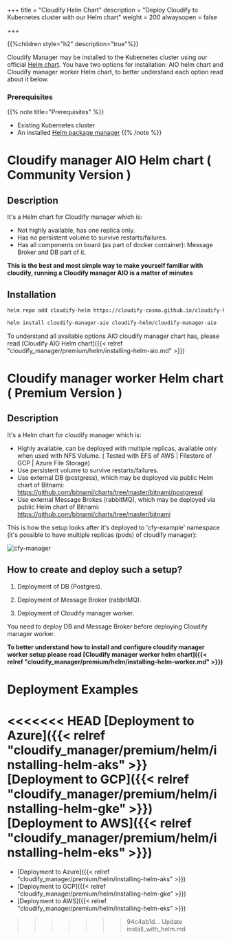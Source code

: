 +++
title = "Cloudify Helm Chart"
description = "Deploy Cloudify to Kubernetes cluster with our Helm chart"
weight = 200
alwaysopen = false

+++

{{%children style="h2" description="true"%}}

Cloudify Manager may be installed to the Kubernetes cluster using our official [Helm chart](https://github.com/cloudify-cosmo/cloudify-helm).
You have two options for installation: AIO helm chart and Cloudify manager worker Helm chart, to better understand each option read about it below.

### Prerequisites
{{% note title="Prerequisites" %}}
* Existing Kubernetes cluster
* An installed [Helm package manager](https://helm.sh/)
{{% /note %}}

# Cloudify manager AIO Helm chart ( Community Version )

## Description

It's a Helm chart for Cloudify manager which is:

* Not highly available, has one replica only.
* Has no persistent volume to survive restarts/failures.
* Has all components on board (as part of docker container): Message Broker and DB part of it.

**This is the best and most simple way to make yourself familiar with cloudify, running a Cloudify manager AIO is a matter of minutes**

## Installation
```bash
helm repo add cloudify-helm https://cloudify-cosmo.github.io/cloudify-helm

helm install cloudify-manager-aio cloudify-helm/cloudify-manager-aio
```
To understand all available options AIO cloudify manager chart has, please read [Cloudify AIO Helm chart]({{< relref "cloudify_manager/premium/helm/installing-helm-aio.md" >}})


# Cloudify manager worker Helm chart  ( Premium Version )

## Description
 
It's a Helm chart for cloudify manager which is:

* Highly available, can be deployed with multiple replicas, available only when used with NFS Volume. ( Tested with EFS of AWS | FIlestore of GCP | Azure File Storage)
* Use persistent volume to survive restarts/failures.
* Use external DB (postgress), which may be deployed via public Helm chart of Bitnami: https://github.com/bitnami/charts/tree/master/bitnami/postgresql
* Use external Message Brokes (rabbitMQ), which may be deployed via public Helm chart of Bitnami: https://github.com/bitnami/charts/tree/master/bitnami

This is how the setup looks after it's deployed to 'cfy-example' namespace (it's possible to have multiple replicas (pods) of cloudify manager):

![cfy-manager](/images/helm/cfy-example.png)

## How to create and deploy such a setup?

1. Deployment of DB (Postgres).

2. Deployment of Message Broker (rabbitMQ).

3. Deployment of Cloudify manager worker.

You need to deploy DB and Message Broker before deploying Cloudify manager worker.


**To better understand how to install and configure cloudify manager worker setup please read [Cloudify manager worker helm chart]({{< relref "cloudify_manager/premium/helm/installing-helm-worker.md" >}})**

# Deployment Examples

<<<<<<< HEAD
[Deployment to Azure]({{< relref "cloudify_manager/premium/helm/installing-helm-aks" >}}
[Deployment to GCP]({{< relref "cloudify_manager/premium/helm/installing-helm-gke" >}})
[Deployment to AWS]({{< relref "cloudify_manager/premium/helm/installing-helm-eks" >}})
=======
* [Deployment to Azure]({{< relref "cloudify_manager/premium/helm/installing-helm-aks" >}})
* [Deployment to GCP]({{< relref "cloudify_manager/premium/helm/installing-helm-gke" >}})
* [Deployment to AWS]({{< relref "cloudify_manager/premium/helm/installing-helm-eks" >}})
>>>>>>> 94c4ab1d... Update install_with_helm.md

